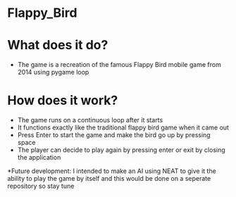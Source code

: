 # Flappy_Bird
# What does it do?
- The game is a recreation of the famous Flappy Bird mobile game from 2014 using pygame loop
# How does it work?
- The game runs on a continuous loop after it starts
- It functions exactly like the traditional flappy bird game when it came out
- Press Enter to start the game and make the bird go up by pressing space
- The player can decide to play again by pressing enter or exit by closing the application

*Future development: I intended to make an AI using NEAT to give it the ability to play the game by itself and this would be done on a seperate repository so stay tune
